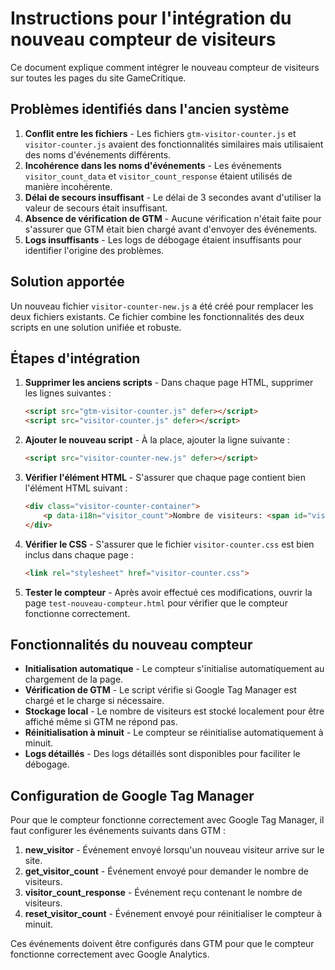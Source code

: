 # Instructions pour l'intégration du nouveau compteur de visiteurs

Ce document explique comment intégrer le nouveau compteur de visiteurs sur toutes les pages du site GameCritique.

## Problèmes identifiés dans l'ancien système

1. **Conflit entre les fichiers** - Les fichiers `gtm-visitor-counter.js` et `visitor-counter.js` avaient des fonctionnalités similaires mais utilisaient des noms d'événements différents.
2. **Incohérence dans les noms d'événements** - Les événements `visitor_count_data` et `visitor_count_response` étaient utilisés de manière incohérente.
3. **Délai de secours insuffisant** - Le délai de 3 secondes avant d'utiliser la valeur de secours était insuffisant.
4. **Absence de vérification de GTM** - Aucune vérification n'était faite pour s'assurer que GTM était bien chargé avant d'envoyer des événements.
5. **Logs insuffisants** - Les logs de débogage étaient insuffisants pour identifier l'origine des problèmes.

## Solution apportée

Un nouveau fichier `visitor-counter-new.js` a été créé pour remplacer les deux fichiers existants. Ce fichier combine les fonctionnalités des deux scripts en une solution unifiée et robuste.

## Étapes d'intégration

1. **Supprimer les anciens scripts** - Dans chaque page HTML, supprimer les lignes suivantes :
   ```html
   <script src="gtm-visitor-counter.js" defer></script>
   <script src="visitor-counter.js" defer></script>
   ```

2. **Ajouter le nouveau script** - À la place, ajouter la ligne suivante :
   ```html
   <script src="visitor-counter-new.js" defer></script>
   ```

3. **Vérifier l'élément HTML** - S'assurer que chaque page contient bien l'élément HTML suivant :
   ```html
   <div class="visitor-counter-container">
       <p data-i18n="visitor_count">Nombre de visiteurs: <span id="visitor-counter">0</span></p>
   </div>
   ```

4. **Vérifier le CSS** - S'assurer que le fichier `visitor-counter.css` est bien inclus dans chaque page :
   ```html
   <link rel="stylesheet" href="visitor-counter.css">
   ```

5. **Tester le compteur** - Après avoir effectué ces modifications, ouvrir la page `test-nouveau-compteur.html` pour vérifier que le compteur fonctionne correctement.

## Fonctionnalités du nouveau compteur

- **Initialisation automatique** - Le compteur s'initialise automatiquement au chargement de la page.
- **Vérification de GTM** - Le script vérifie si Google Tag Manager est chargé et le charge si nécessaire.
- **Stockage local** - Le nombre de visiteurs est stocké localement pour être affiché même si GTM ne répond pas.
- **Réinitialisation à minuit** - Le compteur se réinitialise automatiquement à minuit.
- **Logs détaillés** - Des logs détaillés sont disponibles pour faciliter le débogage.

## Configuration de Google Tag Manager

Pour que le compteur fonctionne correctement avec Google Tag Manager, il faut configurer les événements suivants dans GTM :

1. **new_visitor** - Événement envoyé lorsqu'un nouveau visiteur arrive sur le site.
2. **get_visitor_count** - Événement envoyé pour demander le nombre de visiteurs.
3. **visitor_count_response** - Événement reçu contenant le nombre de visiteurs.
4. **reset_visitor_count** - Événement envoyé pour réinitialiser le compteur à minuit.

Ces événements doivent être configurés dans GTM pour que le compteur fonctionne correctement avec Google Analytics.